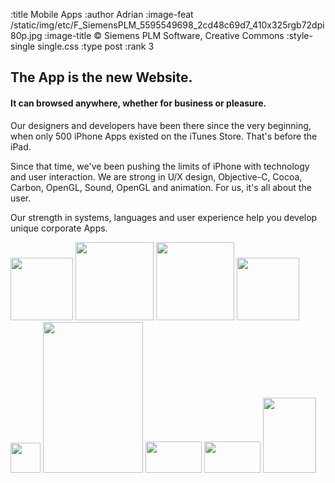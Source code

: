 :title Mobile Apps
:author Adrian
:image-feat /static/img/etc/F_SiemensPLM_5595549698_2cd48c69d7_410x325rgb72dpi80p.jpg
:image-title &#169; Siemens PLM Software, Creative Commons
:style-single single.css
:type post
:rank 3


<h2>The App is the new Website.</h2>
<h4>It can browsed anywhere, whether for business or pleasure.</h4>

<p>Our designers and developers have been there since the very beginning, when only 500 iPhone Apps existed on the iTunes Store. That's before the iPad.</p>

<p>Since that time, we've been pushing the limits of iPhone with technology and user interaction. We are strong in U/X design, Objective-C, Cocoa, Carbon, OpenGL, Sound, OpenGL and animation. For us, it's all about the user.</p>

<p>Our strength in systems, languages and user experience help you develop unique corporate Apps.</p>

<img src="/static/img/logos/etc/apple_logo-420x600rgb72dpi.png" width="100" />
<img src="/static/img/logos/etc/android_logo_500x500rgb72dpi.png" width="125" height="125" />
<img src="/static/img/logos/etc/apple_ibooks_351x446rgb72dpi.jpg" width="125" />
<img src="/static/img/logos/etc/xcode_icon_512x512rgb72dpi.png" width="100" height="100" />
<img src="/static/img/logos/google/google-mobile-app48x48rgb72dpi.png" width="48" height="48"/>
<img src="/static/img/logos/etc/SocialMediaOniPhone-320x480rgb72dpi.png" width="160" height="241"/>
<img src="/static/img/logos/etc/HUD_LeftTurtleBW_iPad-360x200rgb72dpi.png" width="90" height="50"/>
<img src="/static/img/logos/etc/HUD_RightRabbitBW_iPad-360x200rgb72dpi.png" width="90" height="50"/>
<img src="/static/img/logos/etc/Filterfish-Launch-iPad-Disc-Portrait-384x502rgb72dpi.png" width="85" height="120"/>


